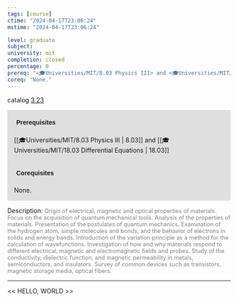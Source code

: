 ```yaml
---
tags: [course]
ctime: "2024-04-17T23:06:24"
mstime: "2024-04-17T23:06:24"

level: graduate
subject: 
university: mit
completion: closed
percentage: 0
prereq: "<🎓Universities/MIT/8.03 Physics III> and <🎓Universities/MIT/18.03 Differential Equations>"
coreq: "None."
---
```


catalog [3.23](http://student.mit.edu/catalog/m3a.html#3.23)

<span style="display: block; padding: 15px; background-color: rgb(100, 100, 100, 0.2);"><font id="m_prereq2959_0" style="display: block; font-family: Arial, sans-serif; font-weight: bold; padding: 5px">Prerequisites</font><br><span id="prereq2959_0">[[🎓Universities/MIT/8.03 Physics III | 8.03]] and [[🎓Universities/MIT/18.03 Differential Equations | 18.03]]</span></span>
<span style="display: block; padding: 15px; background-color: rgb(100, 100, 100, 0.2);"><font id="m_coreq2959_0" style="display: block; font-family: Arial, sans-serif; font-weight: bold; padding: 5px">Corequisites</font><br><span id="coreq2959_0">None.</span></span>

<font style="">Description:</font>
<font style="color: grey; font-size: 0.8rem;">Origin of electrical, magnetic and optical properties of materials. Focus on the acquisition of quantum mechanical tools. Analysis of the properties of materials. Presentation of the postulates of quantum mechanics. Examination of the hydrogen atom, simple molecules and bonds, and the behavior of electrons in solids and energy bands. Introduction of the variation principle as a method for the calculation of wavefunctions. Investigation of how and why materials respond to different electrical, magnetic and electromagnetic fields and probes. Study of the conductivity, dielectric function, and magnetic permeability in metals, semiconductors, and insulators. Survey of common devices such as transistors, magnetic storage media, optical fibers.</font>



---

<< HELLO, WORLD >>
